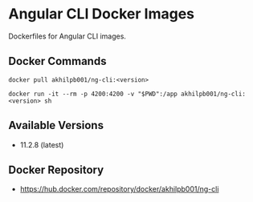 # Angular CLI Docker Images
Dockerfiles for Angular CLI images.

## Docker Commands
```
docker pull akhilpb001/ng-cli:<version>
```
```
docker run -it --rm -p 4200:4200 -v "$PWD":/app akhilpb001/ng-cli:<version> sh
```

## Available Versions
- 11.2.8 (latest)

## Docker Repository
- https://hub.docker.com/repository/docker/akhilpb001/ng-cli